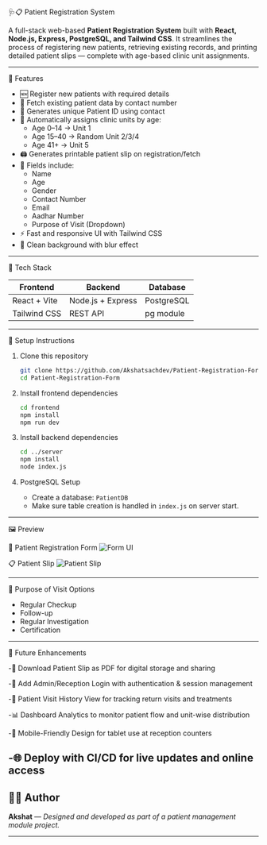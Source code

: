 🩺📋 Patient Registration System

A full-stack web-based **Patient Registration System** built with **React, Node.js, Express, PostgreSQL, and Tailwind CSS**. It streamlines the process of registering new patients, retrieving existing records, and printing detailed patient slips — complete with age-based clinic unit assignments.

---

📌 Features

- 🆕 Register new patients with required details
- 🔁 Fetch existing patient data by contact number
- 🔐 Generates unique Patient ID using contact
- 🏥 Automatically assigns clinic units by age:
  - Age 0–14 → Unit 1
  - Age 15–40 → Random Unit 2/3/4
  - Age 41+ → Unit 5
- 🖨️ Generates printable patient slip on registration/fetch
- 📄 Fields include:
  - Name
  - Age
  - Gender
  - Contact Number
  - Email
  - Aadhar Number
  - Purpose of Visit (Dropdown)
- ⚡ Fast and responsive UI with Tailwind CSS
- 🌄 Clean background with blur effect

---

🧰 Tech Stack

| Frontend       | Backend        | Database     |
|----------------|----------------|--------------|
| React + Vite   | Node.js + Express | PostgreSQL |
| Tailwind CSS   | REST API       | pg module    |

---

🚀 Setup Instructions

1. Clone this repository
   ```bash
   git clone https://github.com/Akshatsachdev/Patient-Registration-Form.git
   cd Patient-Registration-Form
   ```

2. Install frontend dependencies
   ```bash
   cd frontend
   npm install
   npm run dev
   ```

3. Install backend dependencies
   ```bash
   cd ../server
   npm install
   node index.js
   ```

4. PostgreSQL Setup
   - Create a database: `PatientDB`
   - Make sure table creation is handled in `index.js` on server start.

---

🖼️ Preview

🧾 Patient Registration Form
![Form UI](https://your-link.com/form-preview.png)

📋 Patient Slip
![Patient Slip](https://your-link.com/slip-preview.png)

---

📄 Purpose of Visit Options

- Regular Checkup  
- Follow-up  
- Regular Investigation  
- Certification  

---

🚀 Future Enhancements

-🧾 Download Patient Slip as PDF for digital storage and sharing

-🔐 Add Admin/Reception Login with authentication & session management

-📂 Patient Visit History View for tracking return visits and treatments

-📊 Dashboard Analytics to monitor patient flow and unit-wise distribution

-📱 Mobile-Friendly Design for tablet use at reception counters

-🌐 Deploy with CI/CD for live updates and online access
---

## 🧑‍💻 Author

**Akshat** — _Designed and developed as part of a patient management module project._

---
